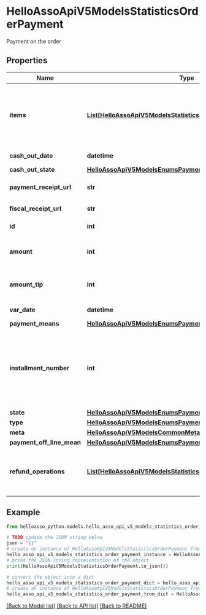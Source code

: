 # HelloAssoApiV5ModelsStatisticsOrderPayment

Payment on the order

## Properties

Name | Type | Description | Notes
------------ | ------------- | ------------- | -------------
**items** | [**List[HelloAssoApiV5ModelsStatisticsShareItem]**](HelloAssoApiV5ModelsStatisticsShareItem.md) | Items linked to this payment and each share between the item and the payment | [optional] 
**cash_out_date** | **datetime** | The date of the cash out | [optional] 
**cash_out_state** | [**HelloAssoApiV5ModelsEnumsPaymentCashOutState**](HelloAssoApiV5ModelsEnumsPaymentCashOutState.md) |  | [optional] 
**payment_receipt_url** | **str** | The Payment Receipt Url | [optional] 
**fiscal_receipt_url** | **str** | The Fiscal Receipt Url | [optional] 
**id** | **int** | The ID of the payment | [optional] 
**amount** | **int** | Total Amount of the payment (in cents) | [optional] 
**amount_tip** | **int** | Tip Amount of the payment (in cents) | [optional] 
**var_date** | **datetime** | Date of the payment | [optional] 
**payment_means** | [**HelloAssoApiV5ModelsEnumsPaymentMeans**](HelloAssoApiV5ModelsEnumsPaymentMeans.md) |  | [optional] 
**installment_number** | **int** | Indicates the payment number (useful in the case of an order comprising payments with installments) | [optional] 
**state** | [**HelloAssoApiV5ModelsEnumsPaymentState**](HelloAssoApiV5ModelsEnumsPaymentState.md) |  | [optional] 
**type** | [**HelloAssoApiV5ModelsEnumsPaymentType**](HelloAssoApiV5ModelsEnumsPaymentType.md) |  | [optional] 
**meta** | [**HelloAssoApiV5ModelsCommonMetaModel**](HelloAssoApiV5ModelsCommonMetaModel.md) |  | [optional] 
**payment_off_line_mean** | [**HelloAssoApiV5ModelsEnumsPaymentMeans**](HelloAssoApiV5ModelsEnumsPaymentMeans.md) |  | [optional] 
**refund_operations** | [**List[HelloAssoApiV5ModelsStatisticsRefundOperationLightModel]**](HelloAssoApiV5ModelsStatisticsRefundOperationLightModel.md) | The refund operations information for the specific payment. | [optional] 

## Example

```python
from helloasso_python.models.hello_asso_api_v5_models_statistics_order_payment import HelloAssoApiV5ModelsStatisticsOrderPayment

# TODO update the JSON string below
json = "{}"
# create an instance of HelloAssoApiV5ModelsStatisticsOrderPayment from a JSON string
hello_asso_api_v5_models_statistics_order_payment_instance = HelloAssoApiV5ModelsStatisticsOrderPayment.from_json(json)
# print the JSON string representation of the object
print(HelloAssoApiV5ModelsStatisticsOrderPayment.to_json())

# convert the object into a dict
hello_asso_api_v5_models_statistics_order_payment_dict = hello_asso_api_v5_models_statistics_order_payment_instance.to_dict()
# create an instance of HelloAssoApiV5ModelsStatisticsOrderPayment from a dict
hello_asso_api_v5_models_statistics_order_payment_from_dict = HelloAssoApiV5ModelsStatisticsOrderPayment.from_dict(hello_asso_api_v5_models_statistics_order_payment_dict)
```
[[Back to Model list]](../README.md#documentation-for-models) [[Back to API list]](../README.md#documentation-for-api-endpoints) [[Back to README]](../README.md)


